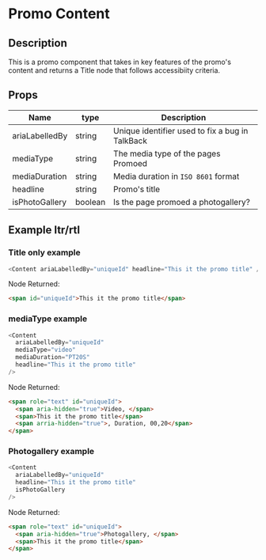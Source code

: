 # Promo Content

## Description

This is a promo component that takes in key features of the promo's content and returns a Title node that follows accessibiity criteria.

## Props

| Name           | type    | Description                                     |
| -------------- | ------- | ----------------------------------------------- |
| ariaLabelledBy | string  | Unique identifier used to fix a bug in TalkBack |
| mediaType      | string  | The media type of the pages Promoed             |
| mediaDuration  | string  | Media duration in `ISO 8601` format             |
| headline       | string  | Promo's title                                   |
| isPhotoGallery | boolean | Is the page promoed a photogallery?             |

## Example ltr/rtl

### Title only example

```javascript
<Content ariaLabelledBy="uniqueId" headline="This it the promo title" />
```

Node Returned:

```html
<span id="uniqueId">This it the promo title</span>
```

### mediaType example

```javascript
<Content
  ariaLabelledBy="uniqueId"
  mediaType="video"
  mediaDuration="PT20S"
  headline="This it the promo title"
/>
```

Node Returned:

```html
<span role="text" id="uniqueId">
  <span aria-hidden="true">Video, </span>
  <span>This it the promo title</span>
  <span arria-hidden="true">, Duration, 00,20</span>
</span>
```

### Photogallery example

```javascript
<Content
  ariaLabelledBy="uniqueId"
  headline="This it the promo title"
  isPhotoGallery
/>
```

Node Returned:

```html
<span role="text" id="uniqueId">
  <span aria-hidden="true">Photogallery, </span>
  <span>This it the promo title</span>
</span>
```
